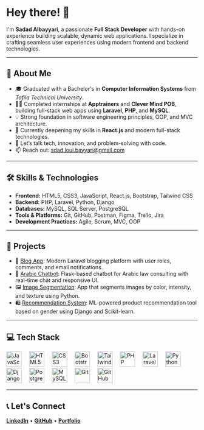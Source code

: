 <h1 align="left">Hey there! 👋</h1>

<p align="left">
  I'm <strong>Sadad Albayyari</strong>, a passionate <strong>Full Stack Developer</strong> with hands-on experience building scalable, dynamic web applications. I specialize in crafting seamless user experiences using modern frontend and backend technologies.
</p>

---

<h2 align="left">🚀 About Me</h2>

<ul align="left">
  <li>🎓 Graduated with a Bachelor's in <strong>Computer Information Systems</strong> from <em>Tafila Technical University</em>.</li>
  <li>👨‍💻 Completed internships at <strong>Apptrainers</strong> and <strong>Clever Mind POB</strong>, building full-stack web apps using <strong>Laravel</strong>, <strong>PHP</strong>, and <strong>MySQL</strong>.</li>
  <li>💡 Strong foundation in software engineering principles, OOP, and MVC architecture.</li>
  <li>🌱 Currently deepening my skills in <strong>React.js</strong> and modern full-stack technologies.</li>
  <li>💬 Let’s talk tech, innovation, and problem-solving with code.</li>
  <li>📫 Reach out: <a href="mailto:sdad.loui.bayyari@gmail.com">sdad.loui.bayyari@gmail.com</a></li>
</ul>

---

<h2 align="left">🛠️ Skills & Technologies</h2>

<ul align="left">
  <li><strong>Frontend:</strong> HTML5, CSS3, JavaScript, React.js, Bootstrap, Tailwind CSS</li>
  <li><strong>Backend:</strong> PHP, Laravel, Python, Django</li>
  <li><strong>Databases:</strong> MySQL, SQL Server, PostgreSQL</li>
  <li><strong>Tools & Platforms:</strong> Git, GitHub, Postman, Figma, Trello, Jira</li>
  <li><strong>Development Practices:</strong> Agile, Scrum, MVC, OOP</li>
</ul>

---

<h2 align="left">🧠 Projects</h2>

<ul align="left">
  <li>📝 <a href="https://github.com/sdad0o/Blogs">Blog App</a>: Modern Laravel blogging platform with user roles, comments, and email notifications.</li>
  <li>💬 <a href="https://github.com/sdad0o/chatBot-for-law-consulting">Arabic Chatbot</a>: Flask-based chatbot for Arabic law consulting with real-time chat and responsive UI.</li>
  <li>🖼️ <a href="https://github.com/sdad0o/Image-segmentation">Image Segmentation</a>: App that segments images by color, intensity, and texture using Python.</li>
  <li>🛍️ <a href="https://github.com/sdad0o/Gender-Based-recommendations-system">Recommendation System</a>: ML-powered product recommendation tool based on gender using Django and Scikit-learn.</li>
</ul>

---

<h2 align="left">💻 Tech Stack</h2>

<div align="left">
  <img src="https://cdn.jsdelivr.net/gh/devicons/devicon/icons/javascript/javascript-original.svg" height="40" alt="JavaScript" />
  <img width="12" />
  <img src="https://cdn.jsdelivr.net/gh/devicons/devicon/icons/html5/html5-original.svg" height="40" alt="HTML5" />
  <img width="12" />
  <img src="https://cdn.jsdelivr.net/gh/devicons/devicon/icons/css3/css3-original.svg" height="40" alt="CSS3" />
  <img width="12" />
  

  <img src="https://cdn.jsdelivr.net/gh/devicons/devicon/icons/bootstrap/bootstrap-original.svg" height="40" alt="Bootstrap" />
  <img width="12" />
  <img src="https://cdn.jsdelivr.net/gh/devicons/devicon/icons/tailwindcss/tailwindcss-original-wordmark.svg" height="40" alt="Tailwind CSS" />
  <img width="12" />
  <img src="https://cdn.jsdelivr.net/gh/devicons/devicon/icons/php/php-original.svg" height="40" alt="PHP" />
  <img width="12" />
  <img src="https://cdn.jsdelivr.net/gh/devicons/devicon/icons/laravel/laravel-original.svg" height="40" alt="Laravel" />
  <img width="12" />
  <img src="https://cdn.jsdelivr.net/gh/devicons/devicon/icons/python/python-original.svg" height="40" alt="Python" />
  <img width="12" />
  <img src="https://cdn.jsdelivr.net/gh/devicons/devicon/icons/django/django-plain.svg" height="40" alt="Django" />
  <img width="12" />
  <img src="https://cdn.jsdelivr.net/gh/devicons/devicon/icons/postgresql/postgresql-original.svg" height="40" alt="PostgreSQL" />
  <img width="12" />
  <img src="https://cdn.jsdelivr.net/gh/devicons/devicon/icons/mysql/mysql-original.svg" height="40" alt="MySQL" />
  <img width="12" />
  <img src="https://cdn.jsdelivr.net/gh/devicons/devicon/icons/git/git-original.svg" height="40" alt="Git" />
  <img width="12" />
  <img src="https://cdn.jsdelivr.net/gh/devicons/devicon/icons/github/github-original.svg" height="40" alt="GitHub" />
</div>

---

<h2 align="left">📞 Let's Connect</h2>

<p align="left">
  <a href="https://linkedin.com/in/sdad0o" target="_blank"><strong>LinkedIn</strong></a> • 
  <a href="https://github.com/sdad0o" target="_blank"><strong>GitHub</strong></a> •
  <a href="https://sdad0o.github.io/portfolio/" target="_blank"><strong>Portfolio</strong></a>
</p>
